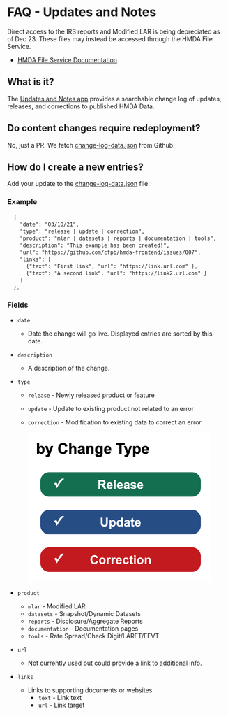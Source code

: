 # FAQ - Updates and Notes

Direct access to the IRS reports and Modified LAR is being depreciated as of Dec 23. These files may instead be accessed through the HMDA File Service.

- [HMDA File Service Documentation](https://cfpb.github.io/hmda-platform/#hmda-file-serving)

## What is it?
The [Updates and Notes app](https://ffiec.cfpb.gov/updates-notes) provides a searchable change log of updates, releases, and corrections to published HMDA Data. 

## Do content changes require redeployment?
No, just a PR. We fetch [change-log-data.json](https://raw.githubusercontent.com/cfpb/hmda-frontend/master/src/updates-notes/change-log-data.json) from Github.

## How do I create a new entries?
Add your update to the [change-log-data.json](./src/updates-notes/change-log-data.json) file. 

### Example
```
  {
    "date": "03/10/21",
    "type": "release | update | correction",
    "product": "mlar | datasets | reports | documentation | tools",
    "description": "This example has been created!",
    "url": "https://github.com/cfpb/hmda-frontend/issues/007",
    "links": [
      {"text": "First link", "url": "https://link.url.com" },
      {"text": "A second link", "url": "https://link2.url.com" }
    ]
  },
```  

### Fields
- `date`
  - Date the change will go live. Displayed entries are sorted by this date.

- `description`
  - A description of the change.

- `type`
  - `release` - Newly released product or feature  
  - `update` - Update to existing product not related to an error  
  - `correction` - Modification to existing data to correct an error   

    ![Types](./types.png)

- `product`
  - `mlar` - Modified LAR  
  - `datasets` - Snapshot/Dynamic Datasets  
  - `reports` - Disclosure/Aggregate Reports  
  - `documentation` - Documentation pages  
  - `tools` - Rate Spread/Check Digit/LARFT/FFVT 

- `url`
  - Not currently used but could provide a link to additional info.
  
- `links`
  - Links to supporting documents or websites
    - `text` - Link text
    - `url` - Link target
